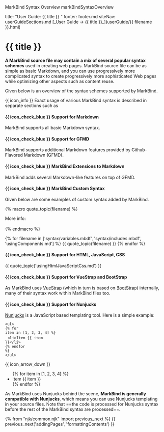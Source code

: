 <variable name="title" id="title">MarkBind Syntax Overview</variable>
<variable name="filename">markBindSyntaxOverview</variable>

<frontmatter>
  title: "User Guide: {{ title }} "
  footer: footer.md
  siteNav: userGuideSections.md
</frontmatter>

<span id="link" class="d-none">
[_User Guide → {{ title }}_](userGuide/{{ filename }}.html)
</span>

<include src="../common/header.md" />

# {{ title }}


<span class="lead" id="overview">

**A MarkBind source file may contain a mix of several popular syntax schemes** used in creating web pages. MarkBind source file can be as simple as basic Markdown, and you can use progressively more complicated syntax to create progressively more sophisticated Web pages while optimizing other aspects such as content reuse.
</span>

Given below is an overview of the syntax schemes supported by MarkBind.

<box>

{{ icon_info }} Exact usage of various MarkBind syntax is described in separate sections such as <include src="formattingContents.md#link" inline trim />
</box>

#### {{ icon_check_blue }} Support for Markdown

MarkBind supports all basic Markdown syntax.

<panel type="seamless" header="Some examples ...">
<include src="syntax/headings.mbdf#main-example" />
<include src="syntax/textStyles.mbdf#main-example-markdown" />
<include src="syntax/links.mbdf#main-example" />
</panel>

<!-- ======================================================================================================= -->

#### {{ icon_check_blue }} Support for GFMD

MarkBind supports additional Markdown features provided by Github-Flavored Markdown (GFMD).

<panel type="seamless" header="Some examples ...">
<include src="syntax/code.mbdf#main-example" />
<include src="syntax/lists.mbdf#main-example-gfmd" />
<include src="syntax/emoji.mbdf#main-example" />
</panel>


<!-- ======================================================================================================= -->

#### {{ icon_check_blue }} MarkBind Extensions to Markdown

MarkBind adds several Markdown-like features on top of GFMD.

<panel type="seamless" header="Some examples ...">
<include src="syntax/textStyles.mbdf#main-example-markbind" />
<include src="syntax/lists.mbdf#main-example-markbind" />
</panel>

<!-- ======================================================================================================= -->

#### {{ icon_check_blue }} MarkBind Custom Syntax

Given below are some examples of custom syntax added by MarkBind.

{% macro quote_topic(filename) %}
<blockquote>
<include src="{{ filename }}#overview" inline />
</blockquote>

<div class="indented">
More info: <include src="{{ filename }}#link" inline trim/>
</div>
<br>
{% endmacro %}

{% for filename in ['syntax/variables.mbdf', 'syntax/includes.mbdf', 'usingComponents.md'] %}
{{ quote_topic(filename) }}
{% endfor %}

<!-- ======================================================================================================= -->

#### {{ icon_check_blue }} Support for HTML, JavaScript, CSS

{{ quote_topic('usingHtmlJavaScriptCss.md') }}

<!-- ======================================================================================================= -->

#### {{ icon_check_blue }} Support for VueStrap and BootStrap

As MarkBind uses [VueStrap](https://bootstrap-vue.js.org/docs/components/alert/) (which in turn is based on [BootStrap](https://getbootstrap.com/docs/4.2/getting-started/introduction/)) internally, many of their syntax work within MarkBind files too.

<!-- ======================================================================================================= -->

#### {{ icon_check_blue }} Support for Nunjucks

[Nunjucks](https://mozilla.github.io/nunjucks/) is a JavaScript based templating tool. Here is a simple example:

<box><span>
`<ul>`<br>
<code>{<span></span>% for item in [1, 2, 3, 4] %<span></span>}</code><br>
&nbsp;&nbsp;`<li>`<code>Item {<span></span>{ item }}</code>`</li>`<br>
<code>{<span></span>% endfor %<span></span>}</code><br>
`</ul>`
</span></box>

{{ icon_arrow_down }}

<box>
<ul>
{% for item in [1, 2, 3, 4] %}
  <li>Item {{ item }}</li>
{% endfor %}
</ul>
</box>

As MarkBind uses Nunjucks behind the scene, **MarkBind is generally compatible with Nunjucks**, which means you can use Nunjucks templating in your source files. Note that ==the code is processed for Nunjucks syntax before the rest of the MarkBind syntax are processed==.

{% from "njk/common.njk" import previous_next %}
{{ previous_next('addingPages', 'formattingContents') }}
